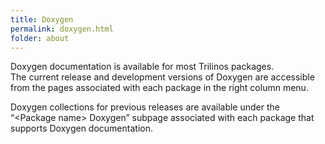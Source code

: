 ```yaml
---
title: Doxygen
permalink: doxygen.html
folder: about
---
```


Doxygen documentation is available for most Trilinos packages.  
The current release and development versions of Doxygen are accessible from the pages associated with each package in the right column menu.

Doxygen collections for previous releases are available under the “\<Package name\> Doxygen” subpage associated with each package that supports Doxygen documentation.